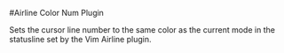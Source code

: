 #Airline Color Num Plugin

Sets the cursor line number to the same color as the current mode in the
statusline set by the Vim Airline plugin.

